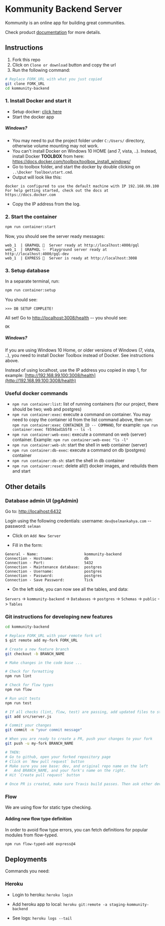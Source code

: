 # Kommunity Backend Server
Kommunity is an online app for building great communities.

Check product [documentation](https://docs.google.com/document/d/1P9znOKfQIHDP3BVS5ptvFgzSLmL0vo4WTAZrcKatFBA) for more details.

## Instructions
1. Fork this repo
2. Click on `Clone or download` button and copy the url
3. Run the following command:
```bash
# Replace FORK_URL with what you just copied
git clone FORK_URL
cd kommunity-backend
```

### 1. Install Docker and start it
- Setup docker: [click here](https://store.docker.com/search?type=edition&offering=community)
- Start the docker app

##### Windows?
- You may need to put the project folder under `C:/Users/` directory, otherwise volume mounting may not work.
- You can't install Docker on Windows 10 HOME (and 7, vista, ..). Instead, install Docker **TOOLBOX** from here: 
https://docs.docker.com/toolbox/toolbox_install_windows/
- Go to toolbox folder, and start the docker by double clicking on `..\Docker Toolbox\start.cmd`.
- Output will look like this:
```
docker is configured to use the default machine with IP 192.168.99.100
For help getting started, check out the docs at https://docs.docker.com
```

- Copy the IP address from the log.

### 2. Start the container 
``` bash
npm run container:start
```

Now, you should see the server ready messages:
```
web_1  | GRAPHQL 🚀  Server ready at http://localhost:4000/gql
web_1  | GRAPHQL ✨  Playground server ready at http://localhost:4000/gql-dev
web_1  | EXPRESS 🎢  Server is ready at http://localhost:3008
```

### 3. Setup database
In a separate terminal, run:
``` bash
npm run container:setup
```

You should see:
```
>>> DB SETUP COMPLETE!
```

All set! Go to [http://localhost:3008/health](http://localhost:3008/health) -- you should see:
```
OK
```

##### Windows?
If you are using Windows 10 Home, or older versions of Windows (7, vista, ..), you need to install Docker Toolbox instead of Docker. See instructions above.

Instead of using localhost, use the IP address you copied in step 1, for example:
[http://192.168.99.100:3008/health](http://192.168.99.100:3008/health)

### Useful docker commands
- `npm run container:list`: list of running containers (for our project, there should be two; web and postgres)
- `npm run container:exec`: execute a command on container. You may need to copy the container id from the list command above, then run: `npm run container:exec CONTAINER_ID -- COMMAND`, for example: `npm run container:exec f859dad1b5f8 -- ls -l`
- `npm run container:web-exec`: execute a command on web (server) container. Example: `npm run container:web-exec "ls -l"`
- `npm run container:web-sh`: start the shell in web container (server)
- `npm run container:db-exec`: execute a command on db (postgres) container
- `npm run container:db-sh`: start the shell in db container 
- `npm run container:reset`: delete all(!) docker images, and rebuilds them and start

## Other details

### Database admin UI (pgAdmin)
Go to:
[http://localhost:6432](http://localhost:6432) 

Login using the following credentials:
username: `dev@selmankahya.com` -- password: `selman`

- Click on `Add New Server`

- Fill in the form:

```
General - Name:                     kommunity-backend
Connection - Hostname:              db
Connection - Port:                  5432
Connection - Maintenance database:  postgres
Connection - Username:              postgres
Connection - Password:              postgres
Connection - Save Password:         Tick
```

- On the left side, you can now see all the tables, and data:

`Servers` -> `kommunity-backend` -> `Databases` -> `postgres` -> `Schemas` -> `public` -> `Tables`

### Git instructions for developing new features

```bash
cd kommunity-backend

# Replace FORK_URL with your remote fork url
$ git remote add my-fork FORK_URL

# Create a new feature branch
git checkout -b BRANCH_NAME

# Make changes in the code base ...

# Check for formatting
npm run lint

# Check for flow types
npm run flow

# Run unit tests
npm run test

# If all checks (lint, flow, test) are passing, add updated files to staging
git add src/server.js

# Commit your changes
git commit -m "your commit message"

# When you are ready to create a PR, push your changes to your fork
git push -u my-fork BRANCH_NAME

# THEN:
# Go to github, open your forked repository page
# Click on `New pull request` button
# Make sure you see base: dev, and original repo name on the left
#   And BRANCH_NAME, and your fork's name on the right.
# Hit `Create pull request` button

# Once PR is created, make sure Travis build passes. Then ask other developers to review your code.
```

### Flow
We are using flow for static type checking.

#### Adding new flow type definition
In order to avoid flow type errors, you can fetch definitions for popular modules from flow-typed.

```bash
npm run flow-typed-add express@4
```

## Deployments
Commands you need:

### Heroku
- Login to heroku:
`heroku login` 

- Add heroku app to local:
`heroku git:remote -a staging-kommunity-backend` 

- See logs:
`heroku logs --tail`
